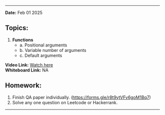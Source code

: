 
---
**Date:** Feb 01 2025  

## Topics:  
1. **Functions**  
   - a. Positional arguments
   - b. Variable number of arguments
   - c. Default arguments


**Video Link:** [Watch here](https://drive.google.com/file/d/1CLhb27wP_hvejZ-tz2_SYtWyAzLBRrT9/view?usp=drive_link)  
**Whiteboard Link:** NA

## Homework:  
1. Finish QA paper individually. (https://forms.gle/r8t9ytVFv6goM1Bq7)
2. Solve any one question on Leetcode or Hackerrank. 
---

